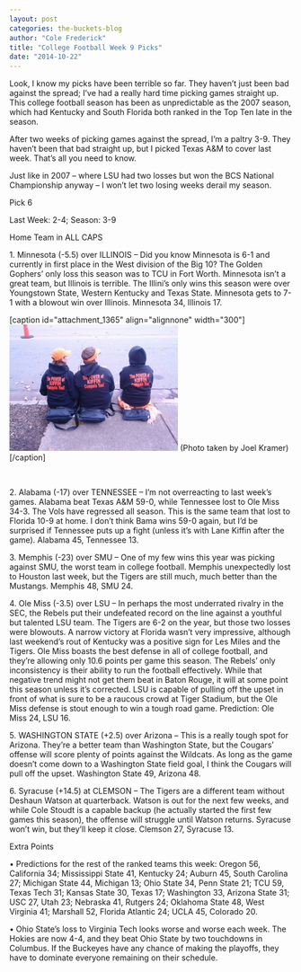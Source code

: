 ```yaml
---
layout: post
categories: the-buckets-blog
author: "Cole Frederick"
title: "College Football Week 9 Picks"
date: "2014-10-22"
---
```


Look, I know my picks have been terrible so far. They haven’t just been bad against the spread; I’ve had a really hard time picking games straight up. This college football season has been as unpredictable as the 2007 season, which had Kentucky and South Florida both ranked in the Top Ten late in the season.

After two weeks of picking games against the spread, I’m a paltry 3-9. They haven’t been that bad straight up, but I picked Texas A&M to cover last week. That’s all you need to know.

Just like in 2007 – where LSU had two losses but won the BCS National Championship anyway – I won’t let two losing weeks derail my season.

Pick 6

Last Week: 2-4; Season: 3-9

Home Team in ALL CAPS

1\. Minnesota (-5.5) over ILLINOIS – Did you know Minnesota is 6-1 and currently in first place in the West division of the Big 10? The Golden Gophers’ only loss this season was to TCU in Fort Worth. Minnesota isn’t a great team, but Illinois is terrible. The Illini’s only wins this season were over Youngstown State, Western Kentucky and Texas State. Minnesota gets to 7-1 with a blowout win over Illinois. Minnesota 34, Illinois 17.

\[caption id="attachment\_1365" align="alignnone" width="300"\][![(Photo taken by Joel Kramer)](/img/Kiffin-300x225.jpg)](http://www.thehighscreen.com/wp-content/uploads/2014/10/Kiffin.jpg) (Photo taken by Joel Kramer)\[/caption\]

 

2\. Alabama (-17) over TENNESSEE – I’m not overreacting to last week’s games. Alabama beat Texas A&M 59-0, while Tennessee lost to Ole Miss 34-3. The Vols have regressed all season. This is the same team that lost to Florida 10-9 at home. I don’t think Bama wins 59-0 again, but I’d be surprised if Tennessee puts up a fight (unless it’s with Lane Kiffin after the game). Alabama 45, Tennessee 13.

3\. Memphis (-23) over SMU – One of my few wins this year was picking against SMU, the worst team in college football. Memphis unexpectedly lost to Houston last week, but the Tigers are still much, much better than the Mustangs. Memphis 48, SMU 24.

4\. Ole Miss (-3.5) over LSU – In perhaps the most underrated rivalry in the SEC, the Rebels put their undefeated record on the line against a youthful but talented LSU team. The Tigers are 6-2 on the year, but those two losses were blowouts. A narrow victory at Florida wasn’t very impressive, although last weekend’s rout of Kentucky was a positive sign for Les Miles and the Tigers. Ole Miss boasts the best defense in all of college football, and they’re allowing only 10.6 points per game this season. The Rebels’ only inconsistency is their ability to run the football effectively. While that negative trend might not get them beat in Baton Rouge, it will at some point this season unless it’s corrected. LSU is capable of pulling off the upset in front of what is sure to be a raucous crowd at Tiger Stadium, but the Ole Miss defense is stout enough to win a tough road game. Prediction: Ole Miss 24, LSU 16.

5\. WASHINGTON STATE (+2.5) over Arizona – This is a really tough spot for Arizona. They’re a better team than Washington State, but the Cougars’ offense will score plenty of points against the Wildcats. As long as the game doesn’t come down to a Washington State field goal, I think the Cougars will pull off the upset. Washington State 49, Arizona 48.

6\. Syracuse (+14.5) at CLEMSON – The Tigers are a different team without Deshaun Watson at quarterback. Watson is out for the next few weeks, and while Cole Stoudt is a capable backup (he actually started the first few games this season), the offense will struggle until Watson returns. Syracuse won’t win, but they’ll keep it close. Clemson 27, Syracuse 13.

Extra Points

• Predictions for the rest of the ranked teams this week: Oregon 56, California 34; Mississippi State 41, Kentucky 24; Auburn 45, South Carolina 27; Michigan State 44, Michigan 13; Ohio State 34, Penn State 21; TCU 59, Texas Tech 31; Kansas State 30, Texas 17; Washington 33, Arizona State 31; USC 27, Utah 23; Nebraska 41, Rutgers 24; Oklahoma State 48, West Virginia 41; Marshall 52, Florida Atlantic 24; UCLA 45, Colorado 20.

• Ohio State’s loss to Virginia Tech looks worse and worse each week. The Hokies are now 4-4, and they beat Ohio State by two touchdowns in Columbus. If the Buckeyes have any chance of making the playoffs, they have to dominate everyone remaining on their schedule.

